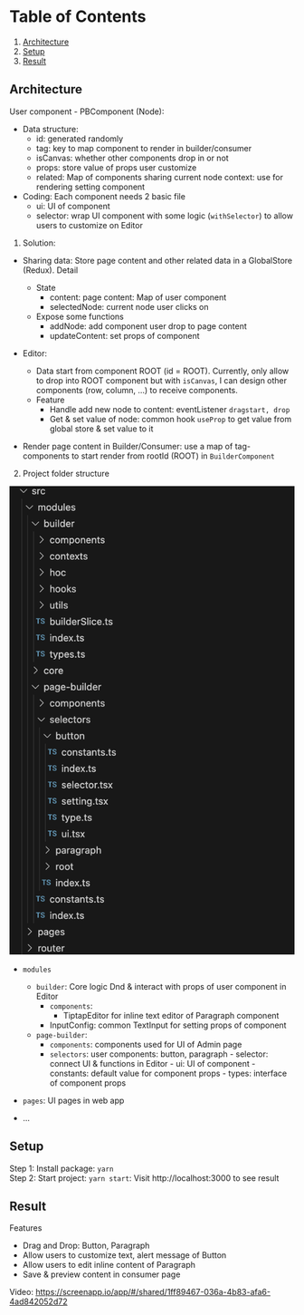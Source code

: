 # Table of Contents

1. [Architecture](#Architecture)
2. [Setup](#Setup)
3. [Result](#Result)

## Architecture

User component - PBComponent (Node):

- Data structure:
  - id: generated randomly
  - tag: key to map component to render in builder/consumer
  - isCanvas: whether other components drop in or not
  - props: store value of props user customize
  - related: Map of components sharing current node context: use for rendering setting component
- Coding: Each component needs 2 basic file
  - ui: UI of component
  - selector: wrap UI component with some logic (`withSelector`) to allow users to customize on Editor

1. Solution:

- Sharing data: Store page content and other related data in a GlobalStore (Redux). Detail

  - State
    - content: page content: Map of user component
    - selectedNode: current node user clicks on
  - Expose some functions
    - addNode: add component user drop to page content
    - updateContent: set props of component

- Editor:

  - Data start from component ROOT (id = ROOT). Currently, only allow to drop into ROOT component but with `isCanvas`, I can design other components (row, column, ...) to receive components.
  - Feature
    - Handle add new node to content: eventListener `dragstart, drop`
    - Get & set value of node: common hook `useProp` to get value from global store & set value to it

- Render page content in Builder/Consumer: use a map of tag-components to start render from rootId (ROOT) in `BuilderComponent`

2. Project folder structure

![Project Structure](project-structure.png)

- `modules`

  - `builder`: Core logic Dnd & interact with props of user component in Editor
    - `components`:
      - TiptapEditor for inline text editor of Paragraph component
    - InputConfig: common TextInput for setting props of component
  - `page-builder`:
    - `components`: components used for UI of Admin page
    - `selectors`: user components: button, paragraph - selector: connect UI & functions in Editor - ui: UI of component - constants: default value for component props - types: interface of component props

- `pages`: UI pages in web app
- ...

## Setup

Step 1: Install package: `yarn`<br />
Step 2: Start project: `yarn start`: Visit http://localhost:3000 to see result

## Result

Features

- Drag and Drop: Button, Paragraph
- Allow users to customize text, alert message of Button
- Allow users to edit inline content of Paragraph
- Save & preview content in consumer page

Video: https://screenapp.io/app/#/shared/1ff89467-036a-4b83-afa6-4ad842052d72
